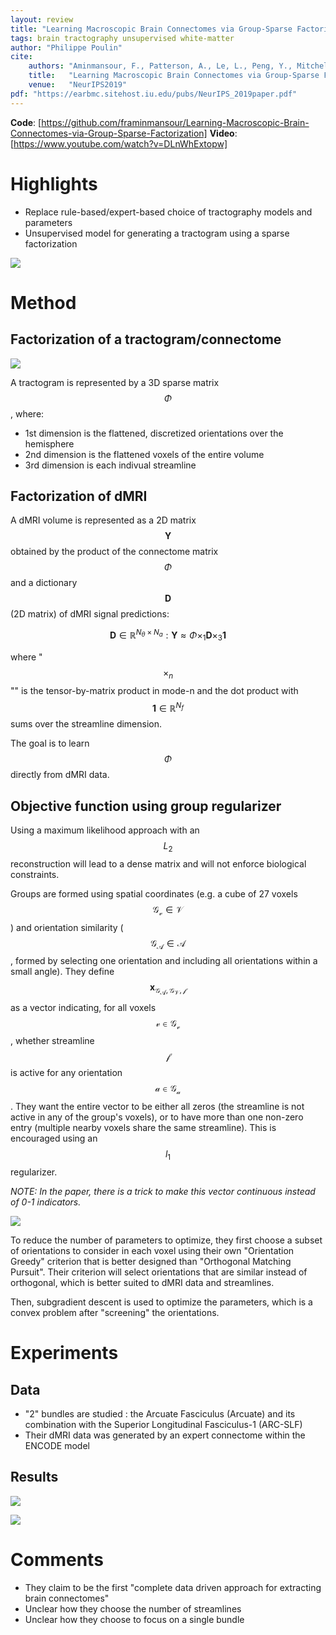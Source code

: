 ```yaml
---
layout: review
title: "Learning Macroscopic Brain Connectomes via Group-Sparse Factorization"
tags: brain tractography unsupervised white-matter
author: "Philippe Poulin"
cite:
    authors: "Aminmansour, F., Patterson, A., Le, L., Peng, Y., Mitchell, D., Pestilli, F., Caiafa, C.F., Greiner, R. and White, M."
    title:   "Learning Macroscopic Brain Connectomes via Group-Sparse Factorization"
    venue:   "NeurIPS2019"
pdf: "https://earbmc.sitehost.iu.edu/pubs/NeurIPS_2019paper.pdf"
---
```


**Code**: [https://github.com/framinmansour/Learning-Macroscopic-Brain-Connectomes-via-Group-Sparse-Factorization]
**Video**: [https://www.youtube.com/watch?v=DLnWhExtopw]

# Highlights

- Replace rule-based/expert-based choice of tractography models and parameters
- Unsupervised model for generating a tractogram using a sparse factorization

![](/article/images/connectome-factorization/figure1.jpg)

# Method


## Factorization of a tractogram/connectome

![](/article/images/connectome-factorization/figure2.jpg)

A tractogram is represented by a 3D sparse matrix $$\Phi$$, where:

- 1st dimension is the flattened, discretized orientations over the hemisphere
- 2nd dimension is the flattened voxels of the entire volume
- 3rd dimension is each indivual streamline


## Factorization of dMRI

A dMRI volume is represented as a 2D matrix $$\mathbf{Y}$$ obtained by the product of the connectome matrix $$\Phi$$ and a dictionary $$\mathbf{D}$$ (2D matrix) of dMRI signal predictions:

$$\mathbf{D} \in \mathbb{R}^{N_\theta \times N_a} : \mathbf{Y} \approx \Phi \times_1 \mathbf{D} \times_3 \mathbf{1} $$

where "$$\times_n$$"" is the tensor-by-matrix product in mode-n and the dot product with $$\mathbf{1} \in \mathbb{R}^{N_f}$$ sums over the streamline dimension.

The goal is to learn $$\Phi$$ directly from dMRI data.


## Objective function using group regularizer

Using a maximum likelihood approach with an $$L_2$$ reconstruction will lead to a dense matrix and will not enforce biological constraints.

Groups are formed using spatial coordinates (e.g. a cube of 27 voxels $$\mathcal{G_v} \in \mathcal{V}$$) and orientation similarity ($$\mathcal{G_A \in \mathcal{A}}$$, formed by selecting one orientation and including all orientations within a small angle).
They define $$\mathbf{x}_{\mathcal{G_A,G_V,f}}$$ as a vector indicating, for all voxels $$\mathcal{v} \in \mathcal{G_v}$$, whether streamline $$\mathcal{f}$$ is active for any orientation $$\mathcal{a} \in \mathcal{G_a}$$.
They want the entire vector to be either all zeros (the streamline is not active in any of the group's voxels), or to have more than one non-zero entry (multiple nearby voxels share the same streamline).
This is encouraged using an $$l_1$$ regularizer.

_NOTE: In the paper, there is a trick to make this vector continuous instead of 0-1 indicators._

![](/article/images/connectome-factorization/equation4-5.jpg)

To reduce the number of parameters to optimize, they first choose a subset of orientations to consider in each voxel using their own "Orientation Greedy" criterion that is better designed than "Orthogonal Matching Pursuit". Their criterion will select orientations that are similar instead of orthogonal, which is better suited to dMRI data and streamlines.

Then, subgradient descent is used to optimize the parameters, which is a convex problem after "screening" the orientations.


# Experiments

## Data

- "2" bundles are studied : the Arcuate Fasciculus (Arcuate) and its combination with the Superior Longitudinal Fasciculus-1 (ARC-SLF)
- Their dMRI data was generated by an expert connectome within the ENCODE model


## Results

![](/article/images/connectome-factorization/figure5.jpg)

![](/article/images/connectome-factorization/figure6.jpg)

# Comments

- They claim to be the first "complete data driven approach for extracting brain connectomes"
- Unclear how they choose the number of streamlines
- Unclear how they choose to focus on a single bundle